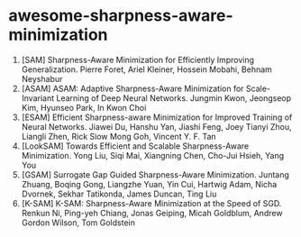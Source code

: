 # awesome-sharpness-aware-minimization

1. [SAM] Sharpness-Aware Minimization for Efficiently Improving Generalization. Pierre Foret, Ariel Kleiner, Hossein Mobahi, Behnam Neyshabur
2. [ASAM] ASAM: Adaptive Sharpness-Aware Minimization for Scale-Invariant Learning of Deep Neural Networks. Jungmin Kwon, Jeongseop Kim, Hyunseo Park, In Kwon Choi
3. [ESAM] Efficient Sharpness-aware Minimization for Improved Training of Neural Networks. Jiawei Du, Hanshu Yan, Jiashi Feng, Joey Tianyi Zhou, Liangli Zhen, Rick Siow Mong Goh, Vincent Y. F. Tan
4. [LookSAM] Towards Efficient and Scalable Sharpness-Aware Minimization. Yong Liu, Siqi Mai, Xiangning Chen, Cho-Jui Hsieh, Yang You
5. [GSAM] Surrogate Gap Guided Sharpness-Aware Minimization. Juntang Zhuang, Boqing Gong, Liangzhe Yuan, Yin Cui, Hartwig Adam, Nicha Dvornek, Sekhar Tatikonda, James Duncan, Ting Liu
6. [K-SAM] K-SAM: Sharpness-Aware Minimization at the Speed of SGD. Renkun Ni, Ping-yeh Chiang, Jonas Geiping, Micah Goldblum, Andrew Gordon Wilson, Tom Goldstein
